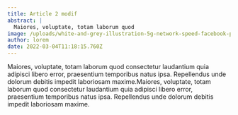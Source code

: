 ```yaml
---
title: Article 2 modif
abstract: |
  Maiores, voluptate, totam laborum quod
image: /uploads/white-and-grey-illustration-5g-network-speed-facebook-post.png
author: lorem
date: 2022-03-04T11:18:15.760Z
---
```

Maiores, voluptate, totam laborum quod consectetur laudantium quia adipisci libero error, praesentium temporibus natus ipsa. Repellendus unde dolorum debitis impedit laboriosam maxime.Maiores, voluptate, totam laborum quod consectetur laudantium quia adipisci libero error, praesentium temporibus natus ipsa. Repellendus unde dolorum debitis impedit laboriosam maxime.